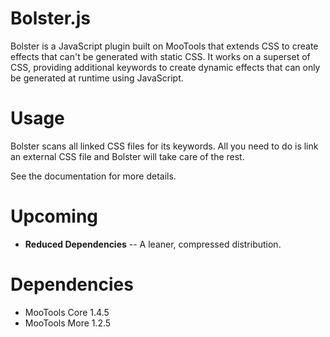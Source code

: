Bolster.js
==========
Bolster is a JavaScript plugin built on MooTools that extends CSS to create effects that can't be generated with static CSS. It works on a superset of CSS, providing additional keywords to create dynamic effects that can only be generated at runtime using JavaScript.

Usage
=====
Bolster scans all linked CSS files for its keywords. All you need to do is link an external CSS file and Bolster will take care of the rest.

See the documentation for more details.

Upcoming
========
* **Reduced Dependencies** -- A leaner, compressed distribution.

Dependencies
============
* MooTools Core 1.4.5
* MooTools More 1.2.5